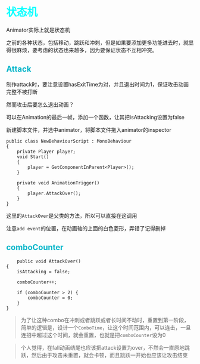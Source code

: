 <style>
h1 {
    color: aqua;
}
h2{
    color: rgb(0, 181, 201);
}
h3,h4 {
    color: #FF70DB93;    
}

</style>


# 状态机

Animator实际上就是状态机

之前的各种状态，包括移动，跳跃和冲刺，但是如果要添加更多功能进去时，就显得很麻烦，要考虑的状态也来越多，因为要保证状态不互相冲突。



## Attack
制作attack时，要注意设置hasExitTime为对，并且退出时间为1，保证攻击动画完整不被打断


然而攻击后要怎么退出动画？

可以在Animation的最后一帧，添加一个函数，让其把isAttacking设置为false

新建脚本文件，并选中animator，将脚本文件拖入animator的inspector




    public class NewBehaviourScript : MonoBehaviour
    {
        private Player player;
        void Start()
        {
            player = GetComponentInParent<Player>();
        }

        private void AnimationTrigger()
        {
            player.AttackOver();
        }
    }


这里的`AttackOver`是父类的方法，所以可以直接在这调用


注意`add event`的位置，在动画轴的上面的白色菱形，弄错了记得删掉


## comboCounter


        public void AttackOver()
    {
        isAttacking = false;

        comboCounter++;

        if (comboCounter > 2) {
            comboCounter = 0;
        }
    }

> 为了让这种combo在冲刺或者跳跃或者长时间不动时，重置到第一阶段，
简单的逻辑是，设计一个`ComboTime`，让这个时间范围内，可以连击，一旦连招中超过这个时间，就会重置，也就是把`comboCounter`设为0


> 个人觉得，在fall动画结尾也应该把attack设置为over，不然会一直原地跳跃，然后由于攻击未重置，就会卡顿，而且跳跃一开始也应该让攻击结束